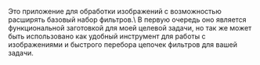 Это приложение для обработки изображений с возможностью расширять базовый набор фильтров.\\
В первую очередь оно является функциональной заготовкой для моей целевой задачи, но так же может быть использовано как удобный инструмент для работы с изображениями и быстрого перебора цепочек фильтров для вашей задачи.  
